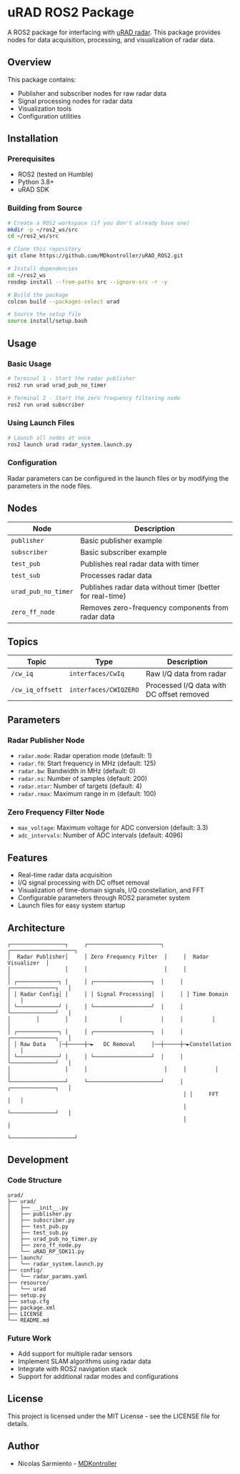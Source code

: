 # uRAD ROS2 Package

A ROS2 package for interfacing with [uRAD radar](https://urad.es/en/). This package provides nodes for data acquisition, processing, and visualization of radar data.

## Overview

This package contains:
- Publisher and subscriber nodes for raw radar data
- Signal processing nodes for radar data
- Visualization tools
- Configuration utilities

## Installation

### Prerequisites
- ROS2 (tested on Humble)
- Python 3.8+
- uRAD SDK

### Building from Source
```bash
# Create a ROS2 workspace (if you don't already have one)
mkdir -p ~/ros2_ws/src
cd ~/ros2_ws/src

# Clone this repository
git clone https://github.com/MDkontroller/uRAD_ROS2.git

# Install dependencies
cd ~/ros2_ws
rosdep install --from-paths src --ignore-src -r -y

# Build the package
colcon build --packages-select urad

# Source the setup file
source install/setup.bash
```

## Usage

### Basic Usage
```bash
# Terminal 1 - Start the radar publisher
ros2 run urad urad_pub_no_timer

# Terminal 2 - Start the zero frequency filtering node
ros2 run urad subscriber

```

### Using Launch Files
```bash
# Launch all nodes at once
ros2 launch urad radar_system.launch.py
```

### Configuration
Radar parameters can be configured in the launch files or by modifying the parameters in the node files.

## Nodes

| Node | Description |
|------|-------------|
| `publisher` | Basic publisher example |
| `subscriber` | Basic subscriber example |
| `test_pub` | Publishes real radar data with timer |
| `test_sub` | Processes radar data |
| `urad_pub_no_timer` | Publishes radar data without timer (better for real-time) |
| `zero_ff_node` | Removes zero-frequency components from radar data |

## Topics

| Topic | Type | Description |
|-------|------|-------------|
| `/cw_iq` | `interfaces/CwIq` | Raw I/Q data from radar |
| `/cw_iq_offsett` | `interfaces/CWIQZERO` | Processed I/Q data with DC offset removed |

## Parameters

### Radar Publisher Node
- `radar.mode`: Radar operation mode (default: 1)
- `radar.f0`: Start frequency in MHz (default: 125)
- `radar.bw`: Bandwidth in MHz (default: 0)
- `radar.ns`: Number of samples (default: 200)
- `radar.ntar`: Number of targets (default: 4)
- `radar.rmax`: Maximum range in m (default: 100)

### Zero Frequency Filter Node
- `max_voltage`: Maximum voltage for ADC conversion (default: 3.3)
- `adc_intervals`: Number of ADC intervals (default: 4096)

## Features

- Real-time radar data acquisition
- I/Q signal processing with DC offset removal
- Visualization of time-domain signals, I/Q constellation, and FFT
- Configurable parameters through ROS2 parameter system
- Launch files for easy system startup

## Architecture

```
┌─────────────────┐     ┌───────────────────────┐     ┌────────────────────┐
│  Radar Publisher│     │ Zero Frequency Filter  │     │  Radar Visualizer  │
│                 │     │                        │     │                     │
│ ┌─────────────┐ │     │ ┌──────────────────┐  │     │ ┌──────────────┐   │
│ │ Radar Config│ │     │ │ Signal Processing│  │     │ │ Time Domain  │   │
│ └─────────────┘ │     │ └──────────────────┘  │     │ └──────────────┘   │
│        │        │     │          │            │     │         │          │
│ ┌─────────────┐ │     │ ┌──────────────────┐  │     │ ┌──────────────┐   │
│ │ Raw Data    │─┼─────┼─►   DC Removal     │──┼─────┼─►Constellation │   │
│ └─────────────┘ │     │ └──────────────────┘  │     │ └──────────────┘   │
│                 │     │                        │     │         │          │
└─────────────────┘     └───────────────────────┘     │ ┌──────────────┐   │
                                                       │ │     FFT      │   │
                                                       │ └──────────────┘   │
                                                       │                    │
                                                       └────────────────────┘
```

## Development

### Code Structure
```
urad/
├── urad/
│   ├── __init__.py
│   ├── publisher.py
│   ├── subscriber.py
│   ├── test_pub.py
│   ├── test_sub.py
│   ├── urad_pub_no_timer.py
│   ├── zero_ff_node.py
│   └── uRAD_RP_SDK11.py
├── launch/
│   └── radar_system.launch.py
├── config/
│   └── radar_params.yaml
├── resource/
│   └── urad
├── setup.py
├── setup.cfg
├── package.xml
├── LICENSE
└── README.md
```

### Future Work
- Add support for multiple radar sensors
- Implement SLAM algorithms using radar data
- Integrate with ROS2 navigation stack
- Support for additional radar modes and configurations

## License
This project is licensed under the MIT License - see the LICENSE file for details.

## Author
- Nicolas Sarmiento - [MDKontroller](https://github.com/MDkontroller)